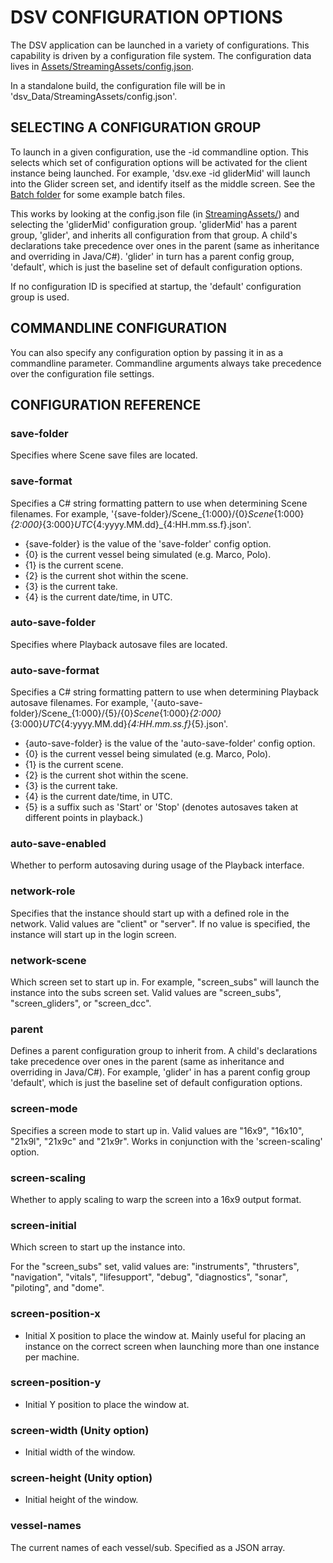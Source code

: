 # DSV CONFIGURATION OPTIONS

The DSV application can be launched in a variety of configurations.  This capability is driven by a configuration file system.  The configuration data lives in [Assets/StreamingAssets/config.json](config.json).

In a standalone build, the configuration file will be in 'dsv_Data/StreamingAssets/config.json'.


## SELECTING A CONFIGURATION GROUP

To launch in a given configuration, use the -id <configId> commandline option.  This selects which set of configuration options will be activated for the client instance being launched.  For example, 'dsv.exe -id gliderMid' will launch into the Glider screen set, and identify itself as the middle screen.  See the [Batch folder](../../Batch) for some example batch files.

This works by looking at the config.json file (in [StreamingAssets/](.)) and selecting the 'gliderMid' configuration group.  'gliderMid' has a parent group, 'glider', and inherits all configuration from that group.  A child's declarations take precedence over ones in the parent (same as inheritance and overriding in Java/C#).  'glider' in turn has a parent config group, 'default', which is just the baseline set of default configuration options.

If no configuration ID is specified at startup, the 'default' configuration group is used.


## COMMANDLINE CONFIGURATION

You can also specify any configuration option by passing it in as a commandline parameter.  Commandline arguments always take precedence over the configuration file settings.


## CONFIGURATION REFERENCE

### save-folder
Specifies where Scene save files are located.

### save-format
Specifies a C# string formatting pattern to use when determining Scene filenames.
For example, '{save-folder}/Scene_{1:000}/{0}_Scene_{1:000}_{2:000}_{3:000}_UTC_{4:yyyy.MM.dd}_{4:HH.mm.ss.f}.json'.
- {save-folder} is the value of the 'save-folder' config option.
- {0} is the current vessel being simulated (e.g. Marco, Polo).
- {1} is the current scene.
- {2} is the current shot within the scene.
- {3} is the current take.
- {4} is the current date/time, in UTC.

### auto-save-folder
Specifies where Playback autosave files are located.

### auto-save-format
Specifies a C# string formatting pattern to use when determining Playback autosave filenames.
For example, '{auto-save-folder}/Scene_{1:000}/{5}/{0}_Scene_{1:000}_{2:000}_{3:000}_UTC_{4:yyyy.MM.dd}_{4:HH.mm.ss.f}_{5}.json'.
- {auto-save-folder} is the value of the 'auto-save-folder' config option.
- {0} is the current vessel being simulated (e.g. Marco, Polo).
- {1} is the current scene.
- {2} is the current shot within the scene.
- {3} is the current take.
- {4} is the current date/time, in UTC.
- {5} is a suffix such as 'Start' or 'Stop' (denotes autosaves taken at different points in playback.)

### auto-save-enabled
Whether to perform autosaving during usage of the Playback interface.

### network-role
Specifies that the instance should start up with a defined role in the network.
Valid values are "client" or "server".
If no value is specified, the instance will start up in the login screen.

### network-scene
Which screen set to start up in.  For example, "screen_subs" will launch the instance into the subs screen set.
Valid values are "screen_subs", "screen_gliders", or "screen_dcc".

### parent
Defines a parent configuration group to inherit from.  A child's declarations take precedence over ones in the parent (same as inheritance and overriding in Java/C#).  For example, 'glider' in has a parent config group 'default', which is just the baseline set of default configuration options.

### screen-mode
Specifies a screen mode to start up in.  Valid values are "16x9", "16x10", "21x9l", "21x9c" and "21x9r".
Works in conjunction with the 'screen-scaling' option.

### screen-scaling
Whether to apply scaling to warp the screen into a 16x9 output format.

### screen-initial
Which screen to start up the instance into.

For the "screen_subs" set, valid values are: "instruments", "thrusters", "navigation", "vitals", "lifesupport", "debug", "diagnostics", "sonar", "piloting", and "dome".

### screen-position-x
- Initial X position to place the window at.  Mainly useful for placing an instance on the correct screen when launching more than one instance per machine. 

### screen-position-y
- Initial Y position to place the window at.

### screen-width (Unity option)
- Initial width of the window.

### screen-height (Unity option)
- Initial height of the window.

### vessel-names
The current names of each vessel/sub. Specified as a JSON array.
